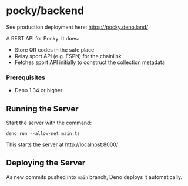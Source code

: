 # pocky/backend

See production deployment here: https://pocky.deno.land/

A REST API for Pocky. It does:
* Store QR codes in the safe place
* Relay sport API (e.g. ESPN) for the chainlink
* Fetches sport API initially to construct the collection metadata

### Prerequisites

 * Deno 1.34 or higher

## Running the Server

Start the server with the command:

```
deno run --allow-net main.ts
```

This starts the server at http://localhost:8000/

## Deploying the Server

As new commits pushed into `main` branch, Deno deploys it automatically.
